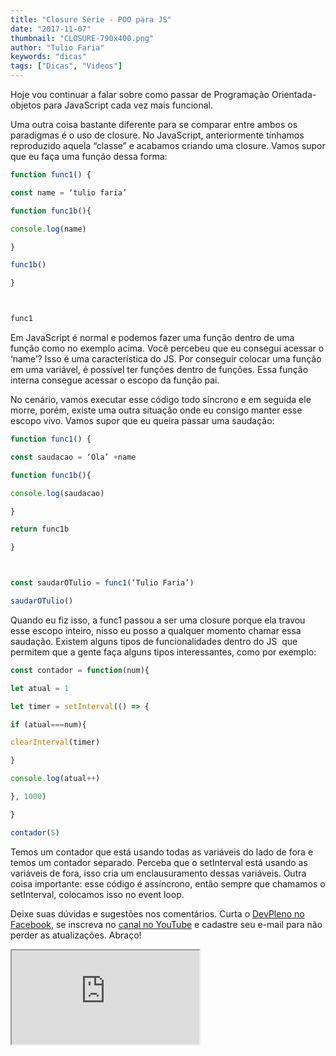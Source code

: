 ```yaml
---
title: "Closure Série - POO para JS"
date: "2017-11-07"
thumbnail: "CLOSURE-790x400.png"
author: "Tulio Faria"
keywords: "dicas"
tags: ["Dicas", "Videos"]
---
```



Hoje vou continuar a falar sobre como passar de Programação Orientada-objetos para JavaScript cada vez mais funcional.

Uma outra coisa bastante diferente para se comparar entre ambos os paradigmas é o uso de closure. No JavaScript, anteriormente tínhamos reproduzido aquela “classe” e acabamos criando uma closure. Vamos supor que eu faça uma função dessa forma:

```jsx {numberLines: true}
function func1() {

const name = ‘tulio faria’

function func1b(){

console.log(name)

}

func1b()

}



func1
```

Em JavaScript é normal e podemos fazer uma função dentro de uma função como no exemplo acima. Você percebeu que eu consegui acessar o ‘name’? Isso é uma característica do JS. Por conseguir colocar uma função em uma variável, é possível ter funções dentro de funções. Essa função interna consegue acessar o escopo da função pai.

No cenário, vamos executar esse código todo síncrono e em seguida ele morre, porém, existe uma outra situação onde eu consigo manter esse escopo vivo. Vamos supor que eu queira passar uma saudação:

```js {numberLines: true}
function func1() {

const saudacao = ‘Ola’ +name

function func1b(){

console.log(saudacao)

}

return func1b

}



const saudarOTulio = func1(‘Tulio Faria’)

saudarOTulio()
```

Quando eu fiz isso, a func1 passou a ser uma closure porque ela travou esse escopo inteiro, nisso eu posso a qualquer momento chamar essa saudação. Existem alguns tipos de funcionalidades dentro do JS  que permitem que a gente faça alguns tipos interessantes, como por exemplo:

```js {numberLines: true}
const contador = function(num){

let atual = 1

let timer = setInterval(() => {

if (atual===num){

clearInterval(timer)

}

console.log(atual++)

}, 1000)

}

contador(5)
```

Temos um contador que está usando todas as variáveis do lado de fora e temos um contador separado. Perceba que o setInterval está usando as variáveis de fora, isso cria um enclausuramento dessas variáveis. Outra coisa importante: esse código é assíncrono, então sempre que chamamos o setInterval, colocamos isso no event loop.

 Deixe suas dúvidas e sugestões nos comentários. Curta o [DevPleno no Facebook](http://www.facebook.com/devpleno), se inscreva no [canal no YouTube](https://www.youtube.com/channel/UC07JWf9A0B1scApbS1Te7Ww) e cadastre seu e-mail para não perder as atualizações. Abraço!


<div class="embed-responsive embed-responsive-16by9">
 <iframe class="embed-responsive-item" src="https://www.youtube.com/embed/Iyp4F5TRjU8" allowfullscreen></iframe>
  </div>